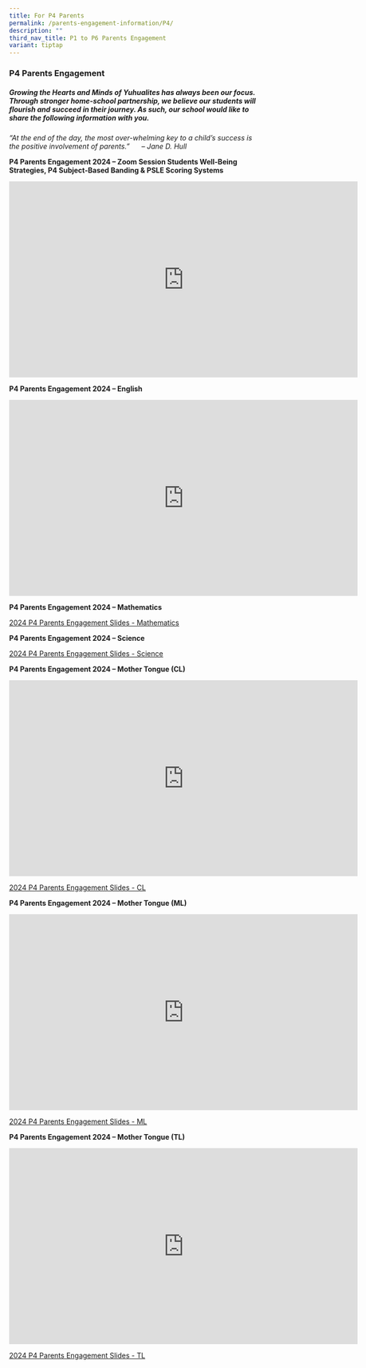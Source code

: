 ```yaml
---
title: For P4 Parents
permalink: /parents-engagement-information/P4/
description: ""
third_nav_title: P1 to P6 Parents Engagement
variant: tiptap
---
```

<h3>P4 Parents Engagement</h3>
<h5>Growing the Hearts and Minds of Yuhualites has always been our focus. Through stronger home-school partnership, we believe our students will flourish and succeed in their journey. As such, our school would like to share the following information with you.</h5>
<p><em>“At the end of the day, the most over-whelming key to a child’s success is the positive involvement of parents.”&nbsp; &nbsp; &nbsp; – Jane D. Hull</em>
</p>
<p><strong>P4 Parents Engagement 2024 – Zoom Session Students Well-Being Strategies, P4 Subject-Based Banding &amp; PSLE Scoring Systems</strong>
</p>
<div class="iframe-wrapper">
<iframe height="393" width="699" allowfullscreen="true" frameborder="0" src="https://www.youtube.com/embed/YxP4OIISVHA"></iframe>
</div>
<p><strong>P4 Parents Engagement 2024 – English</strong>
</p>
<div class="iframe-wrapper">
<iframe height="393" width="699" allowfullscreen="true" frameborder="0" src="https://www.youtube.com/embed/agCyT1NZuqI"></iframe>
</div>
<p><strong>P4 Parents Engagement 2024 – Mathematics</strong>
</p>
<p><a href="/files/2024_P4_Parents_Engagement_slides_MA.pdf" rel="noopener noreferrer nofollow" target="_blank">2024 P4 Parents Engagement Slides - Mathematics</a>
</p>
<p><strong>P4 Parents Engagement 2024 – Science</strong>
</p>
<p><a href="/files/2024_P4_Parents_Engagement_slides_SC.pdf" rel="noopener noreferrer nofollow" target="_blank">2024 P4 Parents Engagement Slides - Science</a>
</p>
<p><strong>P4 Parents Engagement 2024 – Mother Tongue (CL)</strong>
</p>
<div class="iframe-wrapper">
<iframe height="393" width="699" allowfullscreen="true" frameborder="0" src="https://www.youtube.com/embed/MK4Nmmw_VF0"></iframe>
</div>
<p><a href="/files/2024_P4_Parents_Engagement_slides_CL.pdf" rel="noopener noreferrer nofollow" target="_blank">2024 P4 Parents Engagement Slides - CL</a>
</p>
<p><strong>P4 Parents Engagement 2024 – Mother Tongue (ML)</strong>
</p>
<div class="iframe-wrapper">
<iframe height="393" width="699" allowfullscreen="true" frameborder="0" src="https://www.youtube.com/embed/FTuGQV4WNxo"></iframe>
</div>
<p><a href="/files/2024_P4_Parents_Engagement_slides_ML.pdf" rel="noopener noreferrer nofollow" target="_blank">2024 P4 Parents Engagement Slides - ML</a>
</p>
<p><strong>P4 Parents Engagement 2024 – Mother Tongue (TL)</strong>
</p>
<div class="iframe-wrapper">
<iframe height="393" width="699" allowfullscreen="true" frameborder="0" src="https://www.youtube.com/embed/t8upnTT0gZw"></iframe>
</div>
<p><a href="/files/2024_P4_Parents_Engagement_slides_TL.pdf" rel="noopener noreferrer nofollow" target="_blank">2024 P4 Parents Engagement Slides - TL</a>
</p>
<p></p>